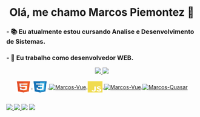 <h1 align="center">Olá, me chamo Marcos Piemontez 👋</h1>
<h3>
- 📚 Eu atualmente estou cursando Analise e Desenvolvimento de Sistemas.
</h3>
<h3>
- 💼 Eu trabalho como desenvolvedor WEB.
</h3>

<div align="center">
  <a href="https://github.com/marcospiemontez">
  <img height="180em" src="https://github-readme-stats.vercel.app/api?username=marcospiemontez&show_icons=true&theme=tokyonight&include_all_commits=true&count_private=true"/>
  <img height="180em" src="https://github-readme-stats.vercel.app/api/top-langs/?username=marcospiemontez&layout=compact&langs_count=7&theme=tokyonight"/>
</div>
<div style="display: inline_block" align="center"><br>
  <img align="center" alt="Marcos-HTML" height="30" width="40" src="https://raw.githubusercontent.com/devicons/devicon/master/icons/html5/html5-original.svg">
  <img align="center" alt="Marcos-CSS" height="30" width="40" src="https://raw.githubusercontent.com/devicons/devicon/master/icons/css3/css3-original.svg">
  <img align="center" alt="Marcos-Vue" height="30" width="40" src="https://cdn.jsdelivr.net/gh/devicons/devicon/icons/sass/sass-original.svg">
  <img align="center" alt="Marcos-Js" height="30" width="40" src="https://raw.githubusercontent.com/devicons/devicon/master/icons/javascript/javascript-plain.svg">
  <img align="center" alt="Marcos-Vue" height="30" width="40" src="https://cdn.jsdelivr.net/gh/devicons/devicon/icons/vuejs/vuejs-original.svg" />
  <img align="center" alt="Marcos-Quasar" height="30" width="40" src="https://cdn.quasar.dev/logo-v2/svg/logo.svg">
<!--   <img align="center" alt="Marcos-Python" height="30" width="40" src="https://raw.githubusercontent.com/devicons/devicon/master/icons/python/python-original.svg"> -->
</div>
  
  ##
 
<div> 
  <a href="https://instagram.com/marcospiemontez" target="_blank"><img src="https://img.shields.io/badge/-Instagram-%23E4405F?style=for-the-badge&logo=instagram&logoColor=white"         target="_blank">
  </a>
 <a href="https://discord.gg/Sma9zgh2ET" target="_blank"><img src="https://img.shields.io/badge/Discord-7289DA?style=for-the-badge&logo=discord&logoColor=white" target="_blank">    </a> 
  <a href = "mailto:marcos.piemontez1@gmail.com"><img src="https://img.shields.io/badge/-Gmail-%23333?style=for-the-badge&logo=gmail&logoColor=white" target="_blank"></a>
  <a href="https://www.linkedin.com/in/marcospiemontez" target="_blank"><img src="https://img.shields.io/badge/-LinkedIn-%230077B5?style=for-the-badge&logo=linkedin&logoColor=white" target="_blank"></a> 
</div>
